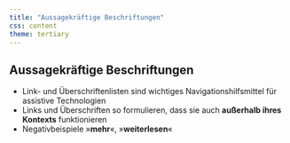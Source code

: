 ```yaml
---
title: "Aussagekräftige Beschriftungen"
css: content
theme: tertiary
---
```

## Aussagekräftige Beschriftungen

- Link- und Überschriftenlisten sind wichtiges Navigationshilfsmittel für assistive Technologien
- Links und Überschriften so formulieren, dass sie auch **außerhalb ihres Kontexts** funktionieren
- Negativbeispiele »**mehr**«, »**weiterlesen**«
